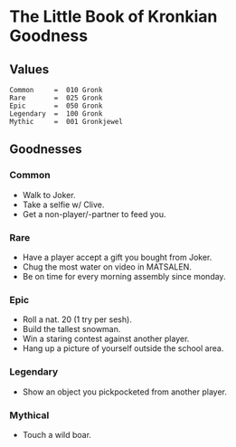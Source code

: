 # The Little Book of Kronkian Goodness 

## Values 

```
Common     =  010 Gronk 
Rare       =  025 Gronk 
Epic       =  050 Gronk
Legendary  =  100 Gronk 
Mythic     =  001 Gronkjewel
```

## Goodnesses 

### Common 

- Walk to Joker.
- Take a selfie w/ Clive.
- Get a non-player/-partner to feed you. 

### Rare 

- Have a player accept a gift you bought from Joker.
- Chug the most water on video in MATSALEN. 
- Be on time for every morning assembly since monday. 

### Epic 

- Roll a nat. 20 (1 try per sesh). 
- Build the tallest snowman.
- Win a staring contest against another player. 
- Hang up a picture of yourself outside the school area. 

### Legendary 

- Show an object you pickpocketed from another player. 

### Mythical 

- Touch a wild boar. 
